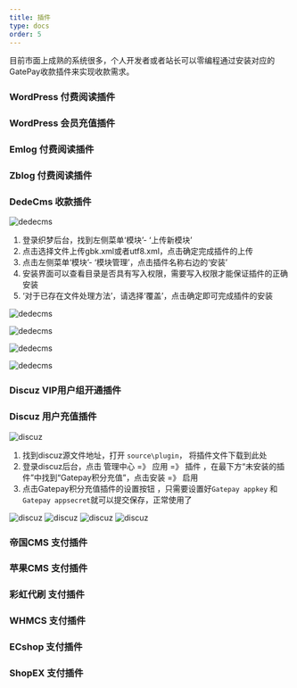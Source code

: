 ```yaml
---
title: 插件
type: docs
order: 5
---
```

目前市面上成熟的系统很多，个人开发者或者站长可以零编程通过安装对应的GatePay收款插件来实现收款需求。


### WordPress 付费阅读插件

### WordPress 会员充值插件

### Emlog 付费阅读插件

### Zblog 付费阅读插件

### DedeCms 收款插件
![dedecms](https://gatepay.gatecdn.com/assets/img/plugin/dede.png)

1. 登录织梦后台，找到左侧菜单‘模块’- ‘上传新模块’
2. 点击选择文件上传gbk.xml或者utf8.xml，点击确定完成插件的上传
3. 点击左侧菜单‘模块’- ‘模块管理’，点击插件名称右边的‘安装’
4. 安装界面可以查看目录是否具有写入权限，需要写入权限才能保证插件的正确安装
5. ‘对于已存在文件处理方法’，请选择‘覆盖’，点击确定即可完成插件的安装

![dedecms](https://gatepay.gatecdn.com/assets/img/plugin/dede2.png)

![dedecms](https://gatepay.gatecdn.com/assets/img/plugin/dede3.png)

![dedecms](https://gatepay.gatecdn.com/assets/img/plugin/dede4.png)

![dedecms](https://gatepay.gatecdn.com/assets/img/plugin/dede5.png)

### Discuz VIP用户组开通插件

### Discuz 用户充值插件
![discuz](https://gatepay.gatecdn.com/assets/img/plugin/discuz1.png)

1. 找到discuz源文件地址，打开 `source\plugin`， 将插件文件下载到此处
2. 登录discuz后台，点击 管理中心 =》 应用 =》 插件 ，在最下方“未安装的插件”中找到“Gatepay积分充值”，点击安装 =》 启用
3. 点击Gatepay积分充值插件的设置按钮 ，只需要设置好`Gatepay appkey` 和 `Gatepay appsecret`就可以提交保存，正常使用了

![discuz](https://gatepay.gatecdn.com/assets/img/plugin/discuz2.png)
![discuz](https://gatepay.gatecdn.com/assets/img/plugin/discuz3.png)
![discuz](https://gatepay.gatecdn.com/assets/img/plugin/discuz4.png)
![discuz](https://gatepay.gatecdn.com/assets/img/plugin/discuz5.png)

### 帝国CMS 支付插件

### 苹果CMS 支付插件

### 彩虹代刷 支付插件

### WHMCS 支付插件

### ECshop 支付插件

### ShopEX 支付插件


